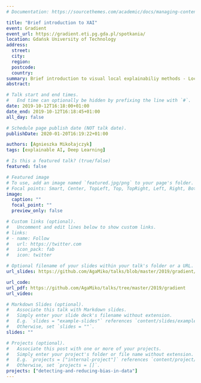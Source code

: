 ```yaml
---
# Documentation: https://sourcethemes.com/academic/docs/managing-content/

title: "Brief introduction to XAI"
event: Gradient
event_url: https://gradient.eti.pg.gda.pl/spotkania/
location: Gdańsk University of Technology
address:
  street:
  city:
  region:
  postcode:
  country:
summary: Brief introduction to visual local explainabiliy methods - Local Interpretable Model-Agnostic Explanations (LIME), Layer-wise Relevance Propagation (LRP) and Counterfactuals
abstract:

# Talk start and end times.
#   End time can optionally be hidden by prefixing the line with `#`.
date: 2019-10-12T16:18:00+01:00
date_end: 2019-10-12T16:18:45+01:00
all_day: false

# Schedule page publish date (NOT talk date).
publishDate: 2020-01-20T16:19:22+01:00

authors: [Agnieszka Mikołajczyk]
tags: [explainable AI, Deep Learning]

# Is this a featured talk? (true/false)
featured: false

# Featured image
# To use, add an image named `featured.jpg/png` to your page's folder. 
# Focal points: Smart, Center, TopLeft, Top, TopRight, Left, Right, BottomLeft, Bottom, BottomRight.
image:
  caption: ""
  focal_point: ""
  preview_only: false

# Custom links (optional).
#   Uncomment and edit lines below to show custom links.
# links:
# - name: Follow
#   url: https://twitter.com
#   icon_pack: fab
#   icon: twitter

# Optional filename of your slides within your talk's folder or a URL.
url_slides: https://github.com/AgaMiko/talks/blob/master/2019/gradient/Introduction%20to%20XAI.pdf

url_code:
url_pdf: https://github.com/AgaMiko/talks/tree/master/2019/gradient
url_video:

# Markdown Slides (optional).
#   Associate this talk with Markdown slides.
#   Simply enter your slide deck's filename without extension.
#   E.g. `slides = "example-slides"` references `content/slides/example-slides.md`.
#   Otherwise, set `slides = ""`.
slides: ""

# Projects (optional).
#   Associate this post with one or more of your projects.
#   Simply enter your project's folder or file name without extension.
#   E.g. `projects = ["internal-project"]` references `content/project/deep-learning/index.md`.
#   Otherwise, set `projects = []`.
projects: ["detecting-and-reducing-bias-in-data"]
---
```

